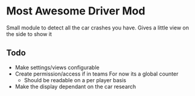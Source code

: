 # Most Awesome Driver Mod

Small module to detect all the car crashes you have.
Gives a little view on the side to show it

## Todo

- Make settings/views configurable
- Create permission/access if in teams For now its a global counter
    - Should be readable on a per player basis
- Make the display dependant on the car research